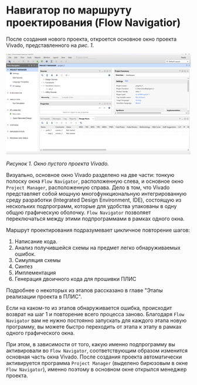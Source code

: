 # Навигатор по маршруту проектирования (Flow Navigatior)

После создания нового проекта, откроется основное окно проекта Vivado, представленного на _рис. 1_.

![../.pic/Vivado%20Basics/02.%20Flow%20Navigator/fig_01.png](../.pic/Vivado%20Basics/02.%20Flow%20Navigator/fig_01.png)

_Рисунок 1. Окно пустого проекта Vivado._

Визуально, основное окно Vivado разделено на две части: тонкую полоску окна `Flow Navigator`, расположенную слева, и основное окно `Project Manager`, расположенную справа. Дело в том, что Vivado представляет собой мощную многофункциональную интегрированную среду разработки (Integrated Design Environment, IDE), состоящую из нескольких подпрограмм, которые для удобства упакованы в одну общую графическую оболочку. `Flow Navigator` позволяет переключаться между этими подпрограммами в рамках одного окна.

Маршрут проектирования подразумевает цикличное повторение шагов:

1. Написание кода.
2. Анализ получившейся схемы на предмет легко обнаруживаемых ошибок.
3. Симуляция схемы
4. Синтез
5. Имплементация
6. Генерация двоичного кода для прошивки ПЛИС

Подробнее о некоторых из этапов рассказано в главе "Этапы реализации проекта в ПЛИС".

Если на каком-то из этапов обнаруживается ошибка, происходит возврат на шаг 1 и повторение всего процесса заново. Благодаря `Flow Navigator` вам не нужно постоянно запускать для каждого этапа новую программу, вы можете быстро переходить от этапа к этапу в рамках одного графического окна.

При этом, в зависимости от того, какую именно подпрограмму вы активировали во `Flow Navigator`, соответствующим образом изменится основная часть окна Vivado. После создания проекта автоматически активируется программа `Project Manager` (выделено бирюзовым в окне `Flow Navigator`), именно поэтому в основном окне открылся менеджер проекта.
